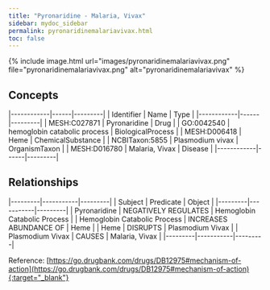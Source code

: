 ```yaml
---
title: "Pyronaridine - Malaria, Vivax"
sidebar: mydoc_sidebar
permalink: pyronaridinemalariavivax.html
toc: false 
---
```


{% include image.html url="images/pyronaridinemalariavivax.png" file="pyronaridinemalariavivax.png" alt="pyronaridinemalariavivax" %}

## Concepts

|------------|------|---------|
| Identifier | Name | Type    |
|------------|------|---------|
| MESH:C027871 | Pyronaridine | Drug |
| GO:0042540 | hemoglobin catabolic process | BiologicalProcess |
| MESH:D006418 | Heme | ChemicalSubstance |
| NCBITaxon:5855 | Plasmodium vivax | OrganismTaxon |
| MESH:D016780 | Malaria, Vivax | Disease |
|------------|------|---------|

## Relationships

|---------|-----------|---------|
| Subject | Predicate | Object  |
|---------|-----------|---------|
| Pyronaridine | NEGATIVELY REGULATES | Hemoglobin Catabolic Process |
| Hemoglobin Catabolic Process | INCREASES ABUNDANCE OF | Heme |
| Heme | DISRUPTS | Plasmodium Vivax |
| Plasmodium Vivax | CAUSES | Malaria, Vivax |
|---------|-----------|---------|

Reference: [https://go.drugbank.com/drugs/DB12975#mechanism-of-action](https://go.drugbank.com/drugs/DB12975#mechanism-of-action){:target="_blank"}